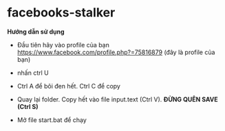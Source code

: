 # facebooks-stalker
**Hướng dẫn sử dụng**
- Đầu tiên hãy vào profile của bạn
https://www.facebook.com/profile.php?=75816879 (đây là profile của bạn)

- nhấn ctrl U

- Ctrl A để bôi đen hết. Ctrl C để copy

- Quay lại folder. Copy hết vào file input.text (Ctrl V). **ĐỪNG QUÊN SAVE (Ctrl S)**

- Mở file start.bat để chạy
